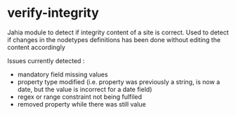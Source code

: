 # verify-integrity
Jahia module to detect if integrity content of a site is correct. Used to detect if changes in the nodetypes definitions has been done without editing the content accordingly

Issues currently detected :
- mandatory field missing values
- property type modified (i.e. property was previously a string, is now a date, but the value is incorrect for a date field)
- regex or range constraint not being fulfiled
- removed property while there was still value
